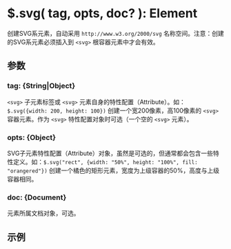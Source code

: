 # $.svg( tag, opts, doc? ): Element

创建SVG系元素，自动采用 `http://www.w3.org/2000/svg` 名称空间。注意：创建的SVG系元素必须插入到 `<svg>` 根容器元素中才会有效。


## 参数

### tag: {String|Object}

`<svg>` 子元素标签或 `<svg>` 元素自身的特性配置（Attribute）。如：`$.svg({width: 200, height: 100})` 创建一个宽200像素，高100像素的 `<svg>` 容器元素。作为 `<svg>` 特性配置对象时可选（一个空的 `<svg>` 元素）。


### opts: {Object}

SVG子元素特性配置（Attribute）对象，虽然是可选的，但通常都会包含一些特性定义。如：`$.svg("rect", {width: "50%", height: "100%", fill: "orangered"})` 创建一个橘色的矩形元素，宽度为上级容器的50%，高度与上级容器相同。


### doc: {Document}

元素所属文档对象，可选。


## 示例
